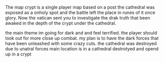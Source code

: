 The map crypt is a single player map based on a post the cathedral was exposed as a onholy spot and the battle left the place in runes of it once glory. Now the vatican sent you to investigate the drak truth that been awaked in the depth of the crypt under the cathedral. 

the main theme im going for dark and and  feel terrified.
the player should look out for more close up combat.
my plan is to have the dark forces that have been unleashed with some crazy cuts.
the cathedral was destroyed due to unatral forces
main location is in a cathedral destrotyed and opend up in a crypt
